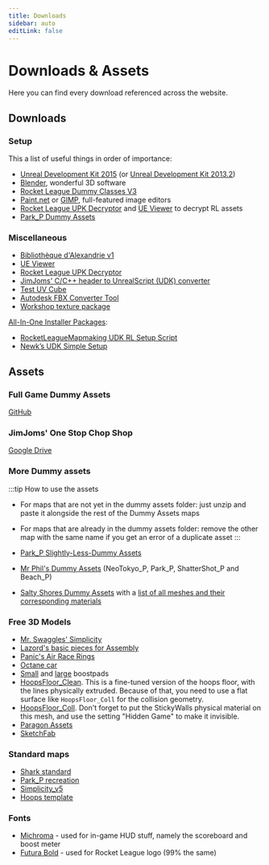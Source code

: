 ```yaml
---
title: Downloads
sidebar: auto
editLink: false
---
```

# Downloads & Assets

Here you can find every download referenced across the website.

## Downloads

### Setup

This a list of useful things in order of importance:

* [Unreal Development Kit 2015](https://drive.google.com/uc?id=1z9C3t6nKW1utWilVshODxyGcucxuzbOW&export=download) (or [Unreal Development Kit 2013.2](https://drive.google.com/open?id=1IBLYxCDxIgRtMS7V9SizeY_FpHhWEHxo))
* [Blender](https://www.blender.org/), wonderful 3D software
* [Rocket League Dummy Classes V3](https://github.com/RocketLeagueMapmaking/RL-Dummy-Classes)
* [Paint.net](http://www.getpaint.net/download.html#download) or [GIMP](https://www.gimp.org/downloads/), full-featured image editors
* [Rocket League UPK Decryptor](./downloads.html#more-downloads) and [UE Viewer](./downloads.html#more-downloads) to decrypt RL assets
* [Park_P Dummy Assets](https://drive.google.com/open?id=1rpQzqHgoRgpOBSHEpeDwvRtG3sYUXacl)


### Miscellaneous
* [Bibliothèque d'Alexandrie v1](https://drive.google.com/drive/folders/1m0opoXAToFngyBUjudwqui0KiI_uG5en?usp=sharing)
* [UE Viewer](http://www.gildor.org/en/projects/umodel#files)
* [Rocket League UPK Decryptor](https://www.reddit.com/r/RocketLeague/comments/3v9d10/rocket_league_upk_decryptor_datamined_car_hitbox/?st=iti85t6x&sh=ad0687b1)
* [JimJoms' C/C++ header to UnrealScript (UDK) converter](https://github.com/wejrox/HeaderToUS)
* [Test UV Cube](https://drive.google.com/file/d/1sS6KkDMfkzkhJfuBMicUa56FpdiDXvO-/view)
* [Autodesk FBX Converter Tool](https://www.autodesk.com/developer-network/platform-technologies/fbx-converter-archives)
* [Workshop texture package](https://drive.google.com/file/d/1jklpjfEu4Yw97cjYaMDWRx8H2XFyji6U/view?usp=sharing)

[All-In-One Installer Packages](../essential/03_installing.html#all-in-one-packages):
* [RocketLeagueMapmaking UDK RL Setup Script](https://github.com/Dasoccerguy/RocketLeagueMapMaking)
* [Newk’s UDK Simple Setup](https://rocketleaguemods.com/mods/udk-2015-simple-setup/)



## Assets

### Full Game Dummy Assets

[GitHub](https://github.com/Martinii89/RL_DummyAssets)

### JimJoms' One Stop Chop Shop

[Google Drive](https://drive.google.com/drive/folders/0B1VfmKjZuD8OYVlURld3ZFhTRk0)

### More Dummy assets

:::tip How to use the assets
* For maps that are not yet in the dummy assets folder: just unzip and paste it alongside the rest of the Dummy Assets maps
* For maps that are already in the dummy assets folder: remove the other map with the same name if you get an error of a duplicate asset
:::

* [Park_P Slightly-Less-Dummy Assets](https://drive.google.com/open?id=1rpQzqHgoRgpOBSHEpeDwvRtG3sYUXacl)
* [Mr Phil's Dummy Assets](https://drive.google.com/drive/folders/1VSlM3sEoZhX7Hp7raBw4CbN6dX-EKKJH) (NeoTokyo_P, Park_P, ShatterShot_P and Beach_P)
* [Salty Shores Dummy Assets](https://drive.google.com/file/d/1u-weyhNGARNOIeerNxeCqpXkZy7wKsB1/view?usp=sharing)  with a [list of all meshes and their corresponding materials](https://drive.google.com/file/d/1q_8Bn1N9RRWTf6szIdC5Ee4qvB1V3qf5/view?usp=sharing)

### Free 3D Models

* [Mr. Swaggles' Simplicity](https://drive.google.com/file/d/1_SRltyPZXlqwuA4s2rHA5H8GgMOiSqk-/view?usp=sharing)
* [Lazord's basic pieces for Assembly](https://drive.google.com/file/d/1RVUngLPzipSE1zSw1Wp8SX7bBfb73hBS/view?usp=sharing)
* [Panic's Air Race Rings](https://drive.google.com/file/d/1xjLiQAIps3FzfEBZvdRQUSQqzCfyL5nR/view?usp=sharing)
* [Octane car](https://drive.google.com/file/d/1zcEJRFviKcRmLGUM1AuhmqWCXzMzZJlJ/view?usp=sharing)
* [Small](https://drive.google.com/file/d/1zOUtawruKujdrkYubN8fDhd-bENRYpCY/view?usp=sharing) and [large](https://drive.google.com/file/d/1_IWsfkBGnjD_E46P_vWGK56hsRxZ-JOa/view?usp=sharing) boostpads
* [HoopsFloor_Clean](https://drive.google.com/file/d/1IgdR1_6jnBHw3ZB34DKHr6FUKlamkl2r/view?usp=sharing). This is a fine-tuned version of the hoops floor, with the lines physically extruded. Because of that, you need to use a flat surface like `HoopsFloor_Coll` for the collision geometry.
* [HoopsFloor_Coll](https://drive.google.com/file/d/1bCouWyxO8i17fiyH97S-yB1iFHJW8Fgy/view?usp=sharing). Don't forget to put the StickyWalls physical material on this mesh, and use the setting "Hidden Game" to make it invisible.
* [Paragon Assets](https://www.unrealengine.com/en-US/paragon)
* [SketchFab](https://www.sketchfab.com)

### Standard maps

* [Shark standard](https://drive.google.com/file/d/14r0C8ova4SUmgyLsfYaB8_VmM1GKAbtD/view?usp=sharing)
* [Park_P recreation](https://steamcommunity.com/sharedfiles/filedetails/?id=2325477336)
* [Simplicity_v5](https://drive.google.com/file/d/1byF7HAl7GTJcaw1nrTq-U9EYt1fCK5Zy/view?usp=sharing)
* [Hoops template](https://steamcommunity.com/sharedfiles/filedetails/?id=2098030363)


### Fonts

* [Michroma](https://drive.google.com/file/d/12rH2u7Xst4sbEgmwCwgAIudaSXa0yj9U/view?usp=sharing) - used for in-game HUD stuff, namely the scoreboard and boost meter
* [Futura Bold](https://drive.google.com/file/d/1GMyFXe1SHskyXjxrYe7-AorAwVUivTwN/view?usp=sharing) - used for Rocket League logo (99% the same)